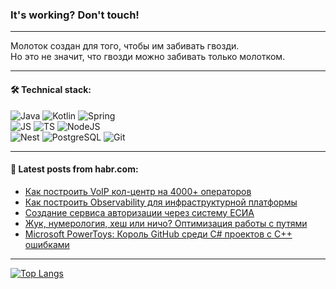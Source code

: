 ### It's working? Don't touch!

---
Молоток создан для того, чтобы им забивать гвозди. <br>
Но это не значит, что гвозди можно забивать только молотком.

---

#### 🛠️ Technical stack:

![Java](https://img.shields.io/badge/Java-informational?logo=Oracle&style=flat&logoColor=white&color=FF4500)
![Kotlin](https://img.shields.io/badge/Kotlin-informational?logo=Kotlin&style=flat&logoColor=white&color=774D97)
![Spring](https://img.shields.io/badge/SpringBoot-informational?logo=SpringBoot&style=flat&logoColor=white&color=6DB33F) <br>
![JS](https://img.shields.io/badge/JS-informational?logo=javaScript&style=flat&logoColor=black&color=F7Df1E)
![TS](https://img.shields.io/badge/TypeScript-informational?logo=typeScript&style=flat&logoColor=black&color=0667A8)
![NodeJS](https://img.shields.io/badge/NodeJS-informational?logo=node.js&style=flat&logoColor=white&color=70A760) <br>
![Nest](https://img.shields.io/badge/NestJS-informational?logo=NestJS&style=flat&logoColor=white&color=E0234E)
![PostgreSQL](https://img.shields.io/badge/PostgreSQL-informational?logo=PostgreSQL&style=flat&logoColor=white&color=DAA520)
![Git](https://img.shields.io/badge/Git-informational?logo=git&style=flat&logoColor=white&color=778899)

___

#### 💬 Latest posts from habr.com:

<!-- BLOG-POST-LIST:START -->
- [Как построить VoIP кол-центр на 4000+ операторов](https://habr.com/ru/companies/dyninno/articles/771468/?utm_source=habrahabr&utm_medium=rss&utm_campaign=771468)
- [Как построить Observability для инфраструктурной платформы](https://habr.com/ru/companies/oleg-bunin/articles/771450/?utm_source=habrahabr&utm_medium=rss&utm_campaign=771450)
- [Создание сервиса авторизации через систему ЕСИА](https://habr.com/ru/companies/bft/articles/771320/?utm_source=habrahabr&utm_medium=rss&utm_campaign=771320)
- [Жук, нумерология, хеш или ничо? Оптимизация работы с путями](https://habr.com/ru/companies/cdek_blog/articles/771372/?utm_source=habrahabr&utm_medium=rss&utm_campaign=771372)
- [Microsoft PowerToys: Король GitHub среди C# проектов с C++ ошибками](https://habr.com/ru/companies/pvs-studio/articles/771454/?utm_source=habrahabr&utm_medium=rss&utm_campaign=771454)
<!-- BLOG-POST-LIST:END -->

---
[![Top Langs](https://github-readme-stats-git-master-advtsetting-gmailcom.vercel.app/api/top-langs/?username=zloylis&langs_count=10&hide_title=false&title_color=e6edf3&size_weight=0.5&count_weight=0.5&layout=compact&hide_border=true&theme=dracula)](https://github.com/zloylis)

<!-- ![GitHub stats](https://github-readme-stats-git-master-advtsetting-gmailcom.vercel.app/api?username=zloylis&show_icons=true&hide_border=true&theme=dracula&hide_title=true&include_all_commits=true&count_private=true&hide=contribs&hide_rank=true) -->
